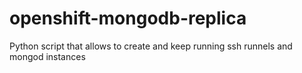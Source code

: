 openshift-mongodb-replica
=========================

Python script that allows to create and keep running ssh runnels and mongod instances
